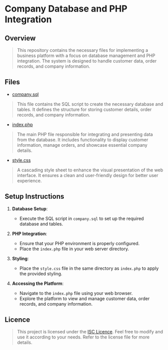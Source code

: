 # Company Database and PHP Integration

## Overview

> This repository contains the necessary files for implementing a business platform with a focus on database management and PHP integration. The system is designed to handle customer data, order records, and company information.

## Files

- [company.sql](company.sql)
> This file contains the SQL script to create the necessary database and tables. It defines the structure for storing customer details, order records, and company information.

- [index.php](index.php)
> The main PHP file responsible for integrating and presenting data from the database. It includes functionality to display customer information, manage orders, and showcase essential company details.

- [style.css](style.css)
> A cascading style sheet to enhance the visual presentation of the web interface. It ensures a clean and user-friendly design for better user experience.

## Setup Instructions

1. **Database Setup**:
   - Execute the SQL script in `company.sql` to set up the required database and tables.

2. **PHP Integration**:
   - Ensure that your PHP environment is properly configured.
   - Place the `index.php` file in your web server directory.

3. **Styling**:
   - Place the `style.css` file in the same directory as `index.php` to apply the provided styling.

4. **Accessing the Platform**:
   - Navigate to the `index.php` file using your web browser.
   - Explore the platform to view and manage customer data, order records, and company information.

## Licence

> This project is licensed under the [ISC Licence](LICENCE.md). Feel free to modify and use it according to your needs. Refer to the license file for more details.
